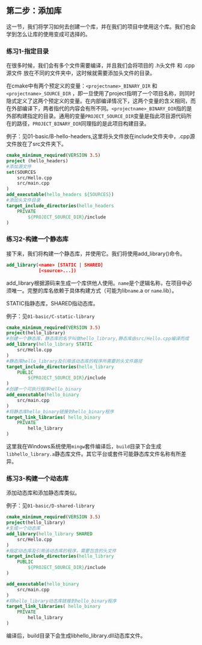 ## 第二步：添加库

这一节，我们将学习如何去创建一个库，并在我们的项目中使用这个库。我们也会学到怎么让库的使用变成可选择的。

### 练习1-指定目录

在很多时候，我们会有多个文件需要编译，并且我们会将项目的 .h头文件 和 .cpp源文件 放在不同的文件夹中，这时候就需要添加头文件的目录。

在cmake中有两个预定义的变量：`<projectname>_BINARY_DIR` 和`<projectname>_SOURCE_DIR` ，即一旦使用了project指明了一个项目名称，则同时隐式定义了这两个预定义的变量。在内部编译情况下，这两个变量的含义相同，而在外部编译下，两者指代的内容会有所不同。`<projectname>_BINARY_DIR`指的是外部构建指定的目录。通用的变量`PROJECT_SOURCE_DIR`变量是指此项目源代码所在的路径，`PROJECT_BINARY_DIR`同理指的是此项目构建目录。

例子：见01-basic/B-hello-headers,这里将头文件放在include文件夹中，.cpp源文件放在了src文件夹下。
```cmake
cmake_minimum_required(VERSION 3.5)
project (hello_headers)
#添加源文件
set(SOURCES
    src/Hello.cpp
    src/main.cpp
)
add_executable(hello_headers ${SOURCES})
#添加头文件目录
target_include_directories(hello_headers
    PRIVATE 
        ${PROJECT_SOURCE_DIR}/include
)
```

### 练习2-构建一个静态库

接下来，我们将构建一个静态库，并使用它。我们将使用add_library()命令。

```cmake
add_library(<name> [STATIC | SHARED]            
            [<source>...])
```

add_library根据源码来生成一个库供他人使用。`name`是个逻辑名称，在项目中必须唯一。完整的库名依赖于具体构建方式（可能为lib`name`.a or `name`.lib）。

STATIC指静态库，SHARED指动态库。

例子：见`01-basic/C-static-library`

```cmake
cmake_minimum_required(VERSION 3.5)
project(hello_library)
#创建一个静态库，静态库的名字叫做hello_library,静态库由src/Hello.cpp编译而成
add_library(hello_library STATIC 
    src/Hello.cpp
)
#静态库hello_library及引用该动态库的程序所需要的头文件路径
target_include_directories(hello_library
    PUBLIC 
        ${PROJECT_SOURCE_DIR}/include
)
#创建一个可执行程序hello_binary
add_executable(hello_binary 
    src/main.cpp
)
#将静态库hello_binary链接到hello_binary程序
target_link_libraries( hello_binary
    PRIVATE 
        hello_library
)
```
这里我在Windows系统使用`mingw`套件编译后，`build`目录下会生成`libhello_library.a`静态库文件。其它平台或套件可能静态库文件名称有所差异。

### 练习3-构建一个动态库

添加动态库和添加静态库类似。

例子：见`01-basic/D-shared-library`

```cmake
cmake_minimum_required(VERSION 3.5)
project(hello_library)
#生成一个动态库
add_library(hello_library SHARED 
    src/Hello.cpp
)
#指定动态库及引用该动态库的程序，需要包含的头文件
target_include_directories(hello_library
    PUBLIC 
        ${PROJECT_SOURCE_DIR}/include
)

add_executable(hello_binary
    src/main.cpp
)
#将hello_library动态库链接到hello_binary程序
target_link_libraries( hello_binary
    PRIVATE 
        hello_library
)

```

编译后，build目录下会生成libhello_library.dll动态库文件。